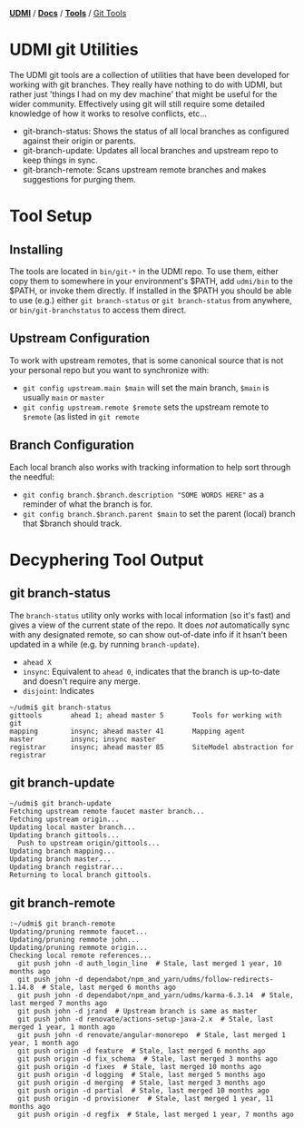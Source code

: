 [**UDMI**](../../) / [**Docs**](../) / [**Tools**](./) / [Git Tools](#)

# UDMI git Utilities

The UDMI git tools are a collection of utilities that have been developed for working
with git branches. They really have nothing to do with UDMI, but rather just
'things I had on my dev machine' that might be useful for the wider community. Effectively
using git will still require some detailed knowledge of how it works to resolve conflicts,
etc...

* git-branch-status: Shows the status of all local branches as configured against their origin or parents.
* git-branch-update: Updates all local branches and upstream repo to keep things in sync.
* git-branch-remote: Scans upstream remote branches and makes suggestions for purging them.

# Tool Setup

## Installing

The tools are located in `bin/git-*` in the UDMI repo. To use them, either copy them to somewhere
in your environment's $PATH, add `udmi/bin` to the $PATH, or invoke them directly. If installed
in the $PATH you should be able to use (e.g.) either `git branch-status` or `git branch-status`
from anywhere, or `bin/git-branchstatus` to access them direct.

## Upstream Configuration

To work with upstream remotes, that is some canonical source that is not your personal repo but
you want to synchronize with:

* `git config upstream.main $main` will set the main branch, `$main` is usually `main` or `master`
* `git config upstream.remote $remote` sets the upstream remote to `$remote` (as listed in `git remote`

## Branch Configuration

Each local branch also works with tracking information to help sort through the needful:

* `git config branch.$branch.description "SOME WORDS HERE"` as a reminder of what the branch is for.
* `git config branch.$branch.parent $main` to set the parent (local) branch that $branch should track.

# Decyphering Tool Output

## git branch-status

The `branch-status` utility only works with local information (so it's fast) and gives a view of
the current state of the repo. It does _not_ automatically sync with any designated remote, so can
show out-of-date info if it hsan't been updated in a while (e.g. by running `branch-update`).

* `ahead X`
* `insync`: Equivalent to `ahead 0`, indicates that the branch is up-to-date and doesn't require any merge.
* `disjoint`: Indicates 

```
~/udmi$ git branch-status 
gittools       ahead 1; ahead master 5       Tools for working with git
mapping        insync; ahead master 41       Mapping agent
master         insync; insync master         
registrar      insync; ahead master 85       SiteModel abstraction for registrar
```

## git branch-update
```
~/udmi$ git branch-update
Fetching upstream remote faucet master branch...
Fetching upstream origin...
Updating local master branch...
Updating branch gittools...
  Push to upstream origin/gittools...
Updating branch mapping...
Updating branch master...
Updating branch registrar...
Returning to local branch gittools.
```

## git branch-remote

```
:~/udmi$ git branch-remote
Updating/pruning remmote faucet...
Updating/pruning remmote john...
Updating/pruning remmote origin...
Checking local remote references...
  git push john -d auth_login_line  # Stale, last merged 1 year, 10 months ago
  git push john -d dependabot/npm_and_yarn/udms/follow-redirects-1.14.8  # Stale, last merged 6 months ago
  git push john -d dependabot/npm_and_yarn/udms/karma-6.3.14  # Stale, last merged 7 months ago
  git push john -d jrand  # Upstream branch is same as master
  git push john -d renovate/actions-setup-java-2.x  # Stale, last merged 1 year, 1 month ago
  git push john -d renovate/angular-monorepo  # Stale, last merged 1 year, 1 month ago
  git push origin -d feature  # Stale, last merged 6 months ago
  git push origin -d fix_schema  # Stale, last merged 3 months ago
  git push origin -d fixes  # Stale, last merged 10 months ago
  git push origin -d logging  # Stale, last merged 5 months ago
  git push origin -d merging  # Stale, last merged 3 months ago
  git push origin -d partial  # Stale, last merged 10 months ago
  git push origin -d provisioner  # Stale, last merged 1 year, 11 months ago
  git push origin -d regfix  # Stale, last merged 1 year, 7 months ago
```
